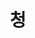 ---
layout: page
title: 청
description: 
img: /assets/img/Kkam3.jpg
importance: 1
category: KKamsoon
---